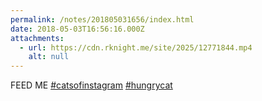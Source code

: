 ```yaml
---
permalink: /notes/201805031656/index.html
date: 2018-05-03T16:56:16.000Z
attachments:
  - url: https://cdn.rknight.me/site/2025/12771844.mp4
    alt: null
---
```


FEED ME <a href="https://pixelfed.social/discover/tags/catsofinstagram?src=hash" title="#catsofinstagram" class="u-url hashtag" rel="external nofollow noopener">#catsofinstagram</a> <a href="https://pixelfed.social/discover/tags/hungrycat?src=hash" title="#hungrycat" class="u-url hashtag" rel="external nofollow noopener">#hungrycat</a>
